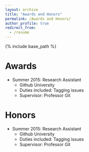 ```yaml
---
layout: archive
title: "Awards and Honors"
permalink: /Awards and Honors/
author_profile: true
redirect_from:
  - /resume
---
```


{% include base_path %}

Awards
======
* Summer 2015: Research Assistant
  * Github University
  * Duties included: Tagging issues
  * Supervisor: Professor Git

Honors
======
* Summer 2015: Research Assistant
  * Github University
  * Duties included: Tagging issues
  * Supervisor: Professor Git
